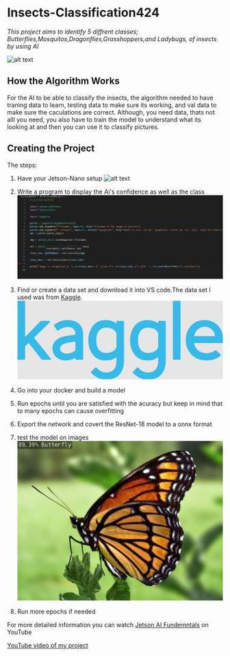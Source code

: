 # Insects-Classification424

 *This project aims to identify 5 diffrent classes; Butterflies,Mosquitos,Dragonflies,Grasshoppers,and Ladybugs, of insects by using AI* 

![alt text](https://cdn.britannica.com/45/102445-050-E3375B6D/Insect-diversity.jpg)

## How the Algorithm Works
For the AI to be able to classify the insects, the algorithm needed to have traning data to learn, testing data to make sure its working, and val data to make sure the caculations are correct. Although, you need data, thats not alll you need, you also have to train the model to understand what its looking at and then you can use it to classify pictures.
## Creating the Project
The steps:
1. Have your Jetson-Nano setup
   ![alt text](https://hexdocs.pm/nerves_system_jetson_nano/assets/images/jetson_nano_devkit.jpg)
2. Write a program to display the Ai's confidence as well as the class
  ![alt text](https://github.com/Charlotte424/Insects-Classification424/blob/main/Screenshot%202024-07-10%20112326.jpg)
3. Find or create a data set and download it into VS code.The data set I used was from	[Kaggle](https://www.kaggle.com/datasets?search=image+classification).
   ![](https://github.com/Charlotte424/Insects-Classification424/blob/main/Screenshot%202024-07-10%20141319.jpg)
4. Go into your docker and build a model   
6. Run epochs until you are satisfied with the acuracy but keep in mind that to many epochs can cause overfitting

7. Export the network and covert the ResNet-18 model to a onnx format
8. test the model on images
  ![Butterfly](https://github.com/Charlotte424/Insects-Classification424/blob/main/cat.jpg?raw=true)
10. Run more epochs if needed

For more detailed information you can watch 	[Jetson AI Fundemntals](https://www.youtube.com/watch?v=VWdJ4BCtam8&list=PL5B692fm6--uQRRDTPsJDp4o0xbzkoyf8) on YouTube

[YouTube video of my project](https://youtu.be/9yBG0-qe4cY)

